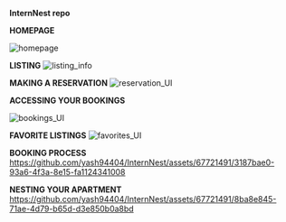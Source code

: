 **InternNest repo**

**HOMEPAGE**

![homepage](https://github.com/yash94404/InternNest/assets/67721491/278b5c57-e619-402d-9a13-077a8fd9f69f)

**LISTING**
![listing_info](https://github.com/yash94404/InternNest/assets/67721491/1099c275-3fe9-4e4f-94f3-2847883c0275)

**MAKING A RESERVATION**
![reservation_UI](https://github.com/yash94404/InternNest/assets/67721491/3c7bf96a-76b9-4e5c-89de-a610b189ed80)

**ACCESSING YOUR BOOKINGS**

![bookings_UI](https://github.com/yash94404/InternNest/assets/67721491/9a14c952-0e97-4ff3-b731-1a3f3d479649)

**FAVORITE LISTINGS**
![favorites_UI](https://github.com/yash94404/InternNest/assets/67721491/5e89c5ed-5807-445c-9a9b-285fde363e4d)

**BOOKING PROCESS**
https://github.com/yash94404/InternNest/assets/67721491/3187bae0-93a6-4f3a-8e15-fa1124341008

**NESTING YOUR APARTMENT**
https://github.com/yash94404/InternNest/assets/67721491/8ba8e845-71ae-4d79-b65d-d3e850b0a8bd

